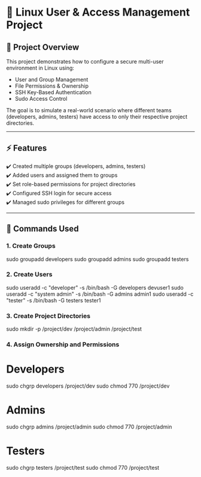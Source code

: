 # 🔐 Linux User & Access Management Project  

## 📖 Project Overview  
This project demonstrates how to configure a secure multi-user environment in Linux using:  
- User and Group Management  
- File Permissions & Ownership  
- SSH Key-Based Authentication  
- Sudo Access Control  

The goal is to simulate a real-world scenario where different teams (developers, admins, testers) have access to only their respective project directories.  

---

## ⚡ Features  
✔️ Created multiple groups (developers, admins, testers)  
✔️ Added users and assigned them to groups  
✔️ Set role-based permissions for project directories  
✔️ Configured SSH login for secure access  
✔️ Managed sudo privileges for different groups  

---

## 🔑 Commands Used  

### 1. Create Groups  
sudo groupadd developers
sudo groupadd admins
sudo groupadd testers  

###  2. Create Users
sudo useradd  -c "developer"  -s /bin/bash -G developers devuser1
sudo useradd  -c "system admin" -s /bin/bash -G admins admin1
sudo useradd  -c "tester" -s /bin/bash -G testers tester1

### 3. Create Project Directories
sudo mkdir -p /project/dev /project/admin /project/test

### 4. Assign Ownership and Permissions
# Developers
sudo chgrp developers /project/dev
sudo chmod 770 /project/dev

# Admins
sudo chgrp admins /project/admin
sudo chmod 770 /project/admin

# Testers
sudo chgrp testers /project/test
sudo chmod 770 /project/test

